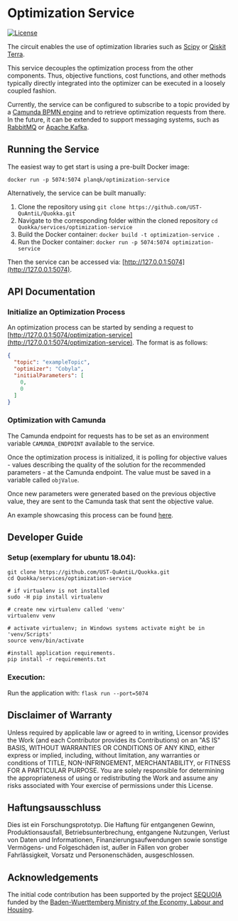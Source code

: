 # Optimization Service
[![License](https://img.shields.io/badge/License-Apache%202.0-blue.svg)](https://opensource.org/licenses/Apache-2.0)

The circuit enables the use of optimization libraries such as [Scipy](https://docs.scipy.org/doc/scipy/reference/generated/scipy.optimize.minimize.html) or [Qiskit Terra](https://github.com/Qiskit/qiskit-terra/tree/main/qiskit/algorithms/optimizers).

This service decouples the optimization process from the other components.
Thus, objective functions, cost functions, and other methods typically directly integrated into the optimizer can be executed in a loosely coupled fashion.

Currently, the service can be configured to subscribe to a topic provided by a [Camunda BPMN engine](https://camunda.com/platform-7/workflow-engine) and to retrieve optimization requests from there.
In the future, it can be extended to support messaging systems, such as [RabbitMQ](https://www.rabbitmq.com/) or [Apache Kafka](https://kafka.apache.org/).

## Running the Service
The easiest way to get start is using a pre-built Docker image:

``docker run -p 5074:5074 planqk/optimization-service``

Alternatively, the service can be built manually:
1. Clone the repository using ``git clone https://github.com/UST-QuAntiL/Quokka.git``
2. Navigate to the corresponding folder within the cloned repository ``cd Quokka/services/optimization-service``
3. Build the Docker container: ``docker build -t optimization-service .``
4. Run the Docker container: ``docker run -p 5074:5074 optimization-service``

Then the service can be accessed via: [http://127.0.0.1:5074](http://127.0.0.1:5074).

## API Documentation

### Initialize an Optimization Process

An optimization process can be started by sending a request to [http://127.0.0.1:5074/optimization-service](http://127.0.0.1:5074/optimization-service).
The format is as follows:
````json
{
  "topic": "exampleTopic",
  "optimizer": "Cobyla",
  "initialParameters": [
    0,
    0
  ]
}
````

### Optimization with Camunda

The Camunda endpoint for requests has to be set as an environment variable ``CAMUNDA_ENDPOINT`` available to the service.

Once the optimization process is initialized, it is polling for objective values - values describing the quality of the solution for the recommended parameters - at the Camunda endpoint.
The value must be saved in a variable called ``objValue``.

Once new parameters were generated based on the previous objective value, they are sent to the Camunda task that sent the objective value.

An example showcasing this process can be found [here](https://github.com/UST-QuAntiL/Quokka).

## Developer Guide

### Setup (exemplary for ubuntu 18.04): 
```shell
git clone https://github.com/UST-QuAntiL/Quokka.git
cd Quokka/services/optimization-service

# if virtualenv is not installed
sudo -H pip install virtualenv

# create new virtualenv called 'venv'
virtualenv venv

# activate virtualenv; in Windows systems activate might be in 'venv/Scripts'
source venv/bin/activate

#install application requirements.
pip install -r requirements.txt
```

### Execution:
Run the application with: ``flask run --port=5074``

## Disclaimer of Warranty
Unless required by applicable law or agreed to in writing, Licensor provides the Work (and each Contributor provides its Contributions) on an "AS IS" BASIS, WITHOUT WARRANTIES OR CONDITIONS OF ANY KIND, either express or implied, including, without limitation, any warranties or conditions of TITLE, NON-INFRINGEMENT, MERCHANTABILITY, or FITNESS FOR A PARTICULAR PURPOSE. You are solely responsible for determining the appropriateness of using or redistributing the Work and assume any risks associated with Your exercise of permissions under this License.

## Haftungsausschluss
Dies ist ein Forschungsprototyp. Die Haftung für entgangenen Gewinn, Produktionsausfall, Betriebsunterbrechung, entgangene Nutzungen, Verlust von Daten und Informationen, Finanzierungsaufwendungen sowie sonstige Vermögens- und Folgeschäden ist, außer in Fällen von grober Fahrlässigkeit, Vorsatz und Personenschäden, ausgeschlossen.

## Acknowledgements
The initial code contribution has been supported by the project [SEQUOIA](https://www.iaas.uni-stuttgart.de/forschung/projekte/sequoia/) funded by the [Baden-Wuerttemberg Ministry of the Economy, Labour and Housing](https://wm.baden-wuerttemberg.de/).